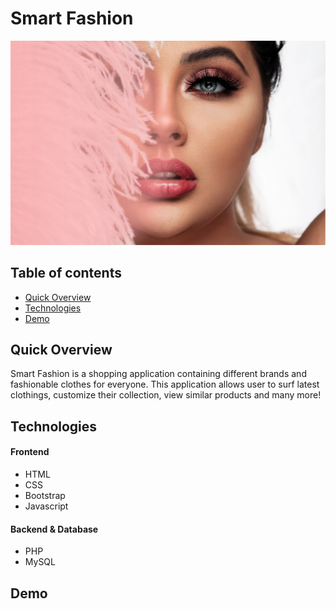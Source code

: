 # Smart Fashion  
![l](img/main/l.jpeg)  
## Table of contents  
* [Quick Overview](#quick-overview)  
* [Technologies](#technologies)  
* [Demo](#demo)  

## Quick Overview  
Smart Fashion is a shopping application containing different brands and fashionable clothes for everyone. This application allows user to surf latest clothings, customize their collection, view similar products and many more!  

## Technologies  
#### Frontend  
* HTML  
* CSS  
* Bootstrap  
* Javascript  
#### Backend & Database  
* PHP  
* MySQL  
## Demo
